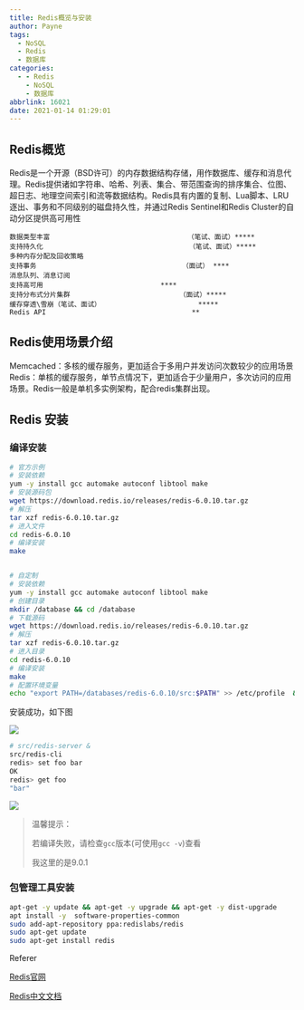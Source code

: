 ```yaml
---
title: Redis概览与安装
author: Payne
tags:
  - NoSQL
  - Redis
  - 数据库
categories:
  - - Redis
    - NoSQL
    - 数据库
abbrlink: 16021
date: 2021-01-14 01:29:01
---
```

## Redis概览

Redis是一个开源（BSD许可）的内存数据结构存储，用作数据库、缓存和消息代理。Redis提供诸如字符串、哈希、列表、集合、带范围查询的排序集合、位图、超日志、地理空间索引和流等数据结构。Redis具有内置的复制、Lua脚本、LRU逐出、事务和不同级别的磁盘持久性，并通过Redis Sentinel和Redis Cluster的自动分区提供高可用性

<!--more-->

```undefined
数据类型丰富    								（笔试、面试）*****
支持持久化      								 （笔试、面试）*****
多种内存分配及回收策略
支持事务            						（面试） ****
消息队列、消息订阅 
支持高可用                             ****
支持分布式分片集群 							（面试）*****
缓存穿透\雪崩（笔试、面试）   					  *****
Redis API                  					 **
```

## Redis使用场景介绍

Memcached：多核的缓存服务，更加适合于多用户并发访问次数较少的应用场景
Redis：单核的缓存服务，单节点情况下，更加适合于少量用户，多次访问的应用场景。Redis一般是单机多实例架构，配合redis集群出现。

## Redis 安装

### 编译安装

```sh
# 官方示例
# 安装依赖
yum -y install gcc automake autoconf libtool make
# 安装源码包
wget https://download.redis.io/releases/redis-6.0.10.tar.gz
# 解压
tar xzf redis-6.0.10.tar.gz
# 进入文件
cd redis-6.0.10
# 编译安装
make


# 自定制
# 安装依赖
yum -y install gcc automake autoconf libtool make
# 创建目录
mkdir /database && cd /database
# 下载源码
wget https://download.redis.io/releases/redis-6.0.10.tar.gz
# 解压
tar xzf redis-6.0.10.tar.gz
# 进入目录
cd redis-6.0.10
# 编译安装
make
# 配置环境变量
echo "export PATH=/databases/redis-6.0.10/src:$PATH" >> /etc/profile  && source /etc/profile
```

安装成功，如下图

![](https://tva1.sinaimg.cn/large/008eGmZEgy1gmmgwgimywj30tu050jrs.jpg)

```sh
# src/redis-server & 
src/redis-cli
redis> set foo bar
OK
redis> get foo
"bar"
```

![](https://tva1.sinaimg.cn/large/008eGmZEgy1gmmhgt73evj30ji07gq3a.jpg)

> 温馨提示：
>
> 若编译失败，请检查`gcc`版本(可使用`gcc -v`)查看
>
> 我这里的是9.0.1

### 包管理工具安装

```sh
apt-get -y update && apt-get -y upgrade && apt-get -y dist-upgrade 
apt install -y  software-properties-common
sudo add-apt-repository ppa:redislabs/redis
sudo apt-get update
sudo apt-get install redis
```



Referer

[Redis官网](https://redis.io/)

[Redis中文文档](http://www.redis.cn/)


